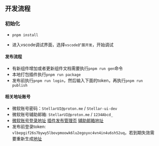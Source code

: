 ## 开发流程

### 初始化

-   `pnpm install`

-   进入vscode调试界面，选择`vscode扩展开发`，开始调试

#### 发布流程

-   有新组件增加或者更新组件文档需要执行`pnpm run gen`命令
-   本地打包插件执行`pnpm run package`
-   发布前执行`pnpm run login`，然后输入下面的token，再执行`pnpm run publish`

#### 相关地址账号

-   微软账号密码：`StellarUI@proton.me` / `Stellar-ui-dev`
-   微软账号辅助邮箱: `StellarUI@proton.me` / `1234Abcd_`
-   [微软账号登录地址](https://login.live.com) [插件发布管理页](https://marketplace.visualstudio.com/manage/publishers/stellarui) [辅助邮箱地址](https://protonmail.com/)
-   发布前登录token: `vlbepgif26s7bywy5lbovpmoowk6lu2egoyxc4vn4in4u6sh52uq`，若到期失效需要重新生成[地址](https://dev.azure.com/stellarUI/_usersSettings/tokens)

